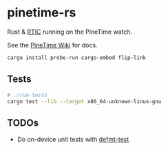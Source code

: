 # pinetime-rs

Rust & [RTIC](https://rtic.rs/dev/book/en/) running on the PineTime watch.

See the [PineTime Wiki](https://wiki.pine64.org/index.php/PineTime) for docs.

```bash
cargo install probe-run cargo-embed flip-link
```

## Tests

```bash
# ./run-tests
cargo test --lib --target x86_64-unknown-linux-gnu
```

## TODOs

* Do on-device unit tests with [defmt-test](https://github.com/knurling-rs/defmt/tree/main/firmware/defmt-test)

